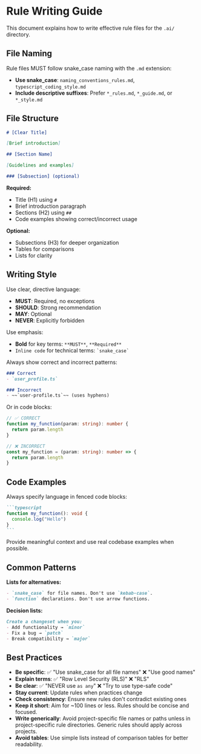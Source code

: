 # Rule Writing Guide

This document explains how to write effective rule files for the `.ai/` directory.

## File Naming

Rule files MUST follow snake_case naming with the `.md` extension:

- **Use snake_case**: `naming_conventions_rules.md`, `typescript_coding_style.md`
- **Include descriptive suffixes**: Prefer `*_rules.md`, `*_guide.md`, or `*_style.md`

## File Structure

```markdown
# [Clear Title]

[Brief introduction]

## [Section Name]

[Guidelines and examples]

### [Subsection] (optional)
```

**Required:**
- Title (H1) using `#`
- Brief introduction paragraph
- Sections (H2) using `##`
- Code examples showing correct/incorrect usage

**Optional:**
- Subsections (H3) for deeper organization
- Tables for comparisons
- Lists for clarity

## Writing Style

Use clear, directive language:

- **MUST**: Required, no exceptions
- **SHOULD**: Strong recommendation
- **MAY**: Optional
- **NEVER**: Explicitly forbidden

Use emphasis:
- **Bold** for key terms: `**MUST**`, `**Required**`
- `Inline code` for technical terms: `` `snake_case` ``

Always show correct and incorrect patterns:

```markdown
### Correct
- `user_profile.ts`

### Incorrect
- ~~`user-profile.ts`~~ (uses hyphens)
```

Or in code blocks:

```typescript
// ✅ CORRECT
function my_function(param: string): number {
  return param.length
}

// ❌ INCORRECT
const my_function = (param: string): number => {
  return param.length
}
```

## Code Examples

Always specify language in fenced code blocks:

````markdown
```typescript
function my_function(): void {
  console.log("Hello")
}
```
````

Provide meaningful context and use real codebase examples when possible.

## Common Patterns

**Lists for alternatives:**

```markdown
- `snake_case` for file names. Don't use `kebab-case`.
- `function` declarations. Don't use arrow functions.
```

**Decision lists:**

```markdown
Create a changeset when you:
- Add functionality → `minor`
- Fix a bug → `patch`
- Break compatibility → `major`
```

## Best Practices

- **Be specific**: ✅ "Use snake_case for all file names" ❌ "Use good names"
- **Explain terms**: ✅ "Row Level Security (RLS)" ❌ "RLS"
- **Be clear**: ✅ "NEVER use `as any`" ❌ "Try to use type-safe code"
- **Stay current**: Update rules when practices change
- **Check consistency**: Ensure new rules don't contradict existing ones
- **Keep it short**: Aim for ~100 lines or less. Rules should be concise and focused.
- **Write generically**: Avoid project-specific file names or paths unless in project-specific rule directories. Generic rules should apply across projects.
- **Avoid tables**: Use simple lists instead of comparison tables for better readability.
